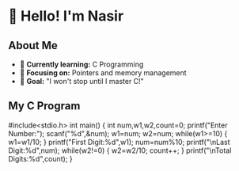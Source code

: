 # 👋 Hello! I'm Nasir 
## About Me
- 🔭 **Currently learning:** C Programming
- 🌱 **Focusing on:** Pointers and memory management
- 🎯 **Goal:** "I won't stop until I master C!"

## My C Program
#include<stdio.h>
int main()
{
    int num,w1,w2,count=0;
    printf("Enter Number:");
    scanf("%d",&num);
   w1=num;
   w2=num;
    while(w1>=10)
    {
        w1=w1/10;
    }
    printf("First Digit:%d",w1);
    num=num%10;
    printf("\nLast Digit:%d",num);
    while(w2!=0)
    {
        w2=w2/10;
        count++;
    }
    printf("\nTotal Digits:%d",count);
}

